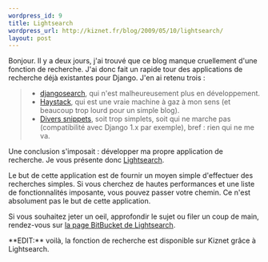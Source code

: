 ```yaml
--- 
wordpress_id: 9
title: Lightsearch
wordpress_url: http://kiznet.fr/blog/2009/05/10/lightsearch/
layout: post
---
```

<p>Bonjour. Il y a deux jours, j'ai trouvé que ce blog manque cruellement d'une
fonction de recherche. J'ai donc fait un rapide tour des applications de
recherche déjà existantes pour Django. J'en ai retenu trois :</p>

<blockquote>
<ul class="simple">
<li><a class="reference external" href="http://code.google.com/p/djangosearch/">djangosearch</a>, qui n'est malheureusement plus en développement.</li>
<li><a class="reference external" href="http://haystacksearch.org/">Haystack</a>, qui est une vraie machine à gaz à mon sens (et beaucoup trop lourd pour un simple blog).</li>

<li><a class="reference external" href="http://info.wsisiz.edu.pl/~blizinsk/simple-django-search.html">Divers snippets</a>, soit trop simplets, soit qui ne marche pas (compatibilité avec Django 1.x par exemple), bref : rien qui ne me va.</li>
</ul>
</blockquote>
<p>Une conclusion s'imposait : développer ma propre application de recherche. Je
vous présente donc <a class="reference external" href="http://bitbucket.org/Kizlum/django-lightsearch/">Lightsearch</a>.</p>

<p>Le but de cette application est de fournir un moyen simple d'effectuer des
recherches simples. Si vous cherchez de hautes performances et une liste de
fonctionnalités imposante, vous pouvez passer votre chemin. Ce n'est
absolument pas le but de cette application.</p>
<p>Si vous souhaitez jeter un oeil, approfondir le sujet ou filer un coup de
main, rendez-vous sur <a class="reference external" href="http://bitbucket.org/Kizlum/django-lightsearch/">la page BitBucket de Lightsearch</a>.</p>
<p>**EDIT:** voilà, la fonction de recherche est disponible sur Kiznet grâce à Lightsearch.</p>
